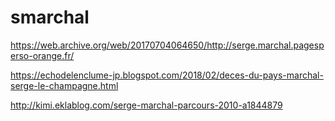 # smarchal
https://web.archive.org/web/20170704064650/http://serge.marchal.pagesperso-orange.fr/

https://echodelenclume-jp.blogspot.com/2018/02/deces-du-pays-marchal-serge-le-champagne.html

http://kimi.eklablog.com/serge-marchal-parcours-2010-a1844879
